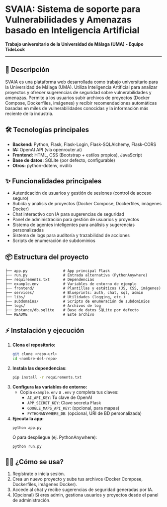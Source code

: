 # SVAIA: Sistema de soporte para Vulnerabilidades y Amenazas basado en Inteligencia Artificial

**Trabajo universitario de la Universidad de Málaga (UMA) - Equipo TideLock**

---

## 🚀 Descripción
SVAIA es una plataforma web desarrollada como trabajo universitario para la Universidad de Málaga (UMA). Utiliza Inteligencia Artificial para analizar proyectos y ofrecer sugerencias de seguridad sobre vulnerabilidades y amenazas. Permite a los usuarios subir archivos de proyectos (Docker Compose, Dockerfiles, imágenes) y recibir recomendaciones automáticas basadas en miles de vulnerabilidades conocidas y la información más reciente de la industria.

## 🛠️ Tecnologías principales
- **Backend:** Python, Flask, Flask-Login, Flask-SQLAlchemy, Flask-CORS
- **IA:** OpenAI API (vía openrouter.ai)
- **Frontend:** HTML, CSS (Bootstrap + estilos propios), JavaScript
- **Base de datos:** SQLite (por defecto, configurable)
- **Otros:** python-dotenv, nvdlib

## ✨ Funcionalidades principales
- Autenticación de usuarios y gestión de sesiones (control de acceso seguro)
- Subida y análisis de proyectos (Docker Compose, Dockerfiles, imágenes Docker)
- Chat interactivo con IA para sugerencias de seguridad
- Panel de administración para gestión de usuarios y proyectos
- Sistema de agentes inteligentes para análisis y sugerencias personalizadas
- Sistema de logs para auditoría y trazabilidad de acciones
- Scripts de enumeración de subdominios

## 📦 Estructura del proyecto
```
├── app.py                # App principal Flask
├── run.py                # Entrada alternativa (PythonAnywhere)
├── requirements.txt      # Dependencias
├── example.env           # Variables de entorno de ejemplo
├── frontend/             # Plantillas y estáticos (JS, CSS, imágenes)
├── services/             # Blueprints: auth, chat, sql, admin
├── libs/                 # Utilidades (logging, etc.)
├── subdomains/           # Scripts de enumeración de subdominios
├── logs/                 # Archivos de log
├── instance/db.sqlite    # Base de datos SQLite por defecto
└── README                # Este archivo
```

## ⚡ Instalación y ejecución
1. **Clona el repositorio:**
   ```bash
   git clone <repo-url>
   cd <nombre-del-repo>
   ```
2. **Instala las dependencias:**
   ```bash
   pip install -r requirements.txt
   ```
3. **Configura las variables de entorno:**
   - Copia `example.env` a `.env` y completa tus claves:
     - `AI_API_KEY`: Tu clave de OpenAI
     - `APP_SECRET_KEY`: Clave secreta Flask
     - `GOOGLE_MAPS_API_KEY`: (opcional, para mapas)
     - `PYTHONANYWHERE_DB`: (opcional, URI de BD personalizada)
4. **Ejecuta la app:**
   ```bash
   python app.py
   ```
   O para despliegue (ej. PythonAnywhere):
   ```bash
   python run.py
   ```

## 🧑‍💻 ¿Cómo se usa?
1. Regístrate o inicia sesión.
2. Crea un nuevo proyecto y sube tus archivos (Docker Compose, Dockerfiles, imágenes Docker).
3. Accede al chat y recibe sugerencias de seguridad generadas por IA.
4. (Opcional) Si eres admin, gestiona usuarios y proyectos desde el panel de administración.
